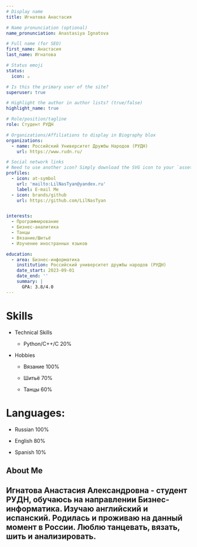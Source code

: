 ```yaml
---
# Display name
title: Игнатова Анастасия

# Name pronunciation (optional)
name_pronunciation: Anastasiya Ignatova

# Full name (for SEO)
first_name: Анастасия
last_name: Игнатова

# Status emoji
status:
  icon: ☕️

# Is this the primary user of the site?
superuser: true

# Highlight the author in author lists? (true/false)
highlight_name: true

# Role/position/tagline
role: Студент РУДН

# Organizations/Affiliations to display in Biography blox
organizations:
  - name: Российский Университет Дружбы Народов (РУДН)
    url: https://www.rudn.ru/

# Social network links
# Need to use another icon? Simply download the SVG icon to your `assets/media/icons/` folder.
profiles:
  - icon: at-symbol
    url: 'mailto:LilNasTyan@yandex.ru'
    label: E-mail Me
  - icon: brands/github
    url: https://github.com/LilNasTyan


interests:
  - Программирование
  - Бизнес-аналитика
  - Танцы
  - Вязание/Шитьё
  - Изучение иностранных языков

education:
  - area: Бизнес-информатика
    institution: Российский университет дружбы народов (РУДН)
    date_start: 2023-09-01
    date_end: ''
    summary: |
      GPA: 3.8/4.0
---
```


# Skills
  - Technical Skills
  
      - Python/C++/C
      20%

  - Hobbies
  
      - Вязание
      100%
       
      - Шитьё
      70% 
       
      - Танцы 
      60%

# Languages:
  - Russian
    100%
    
  - English
    80%
    
  - Spanish
    10%


## About Me

Игнатова Анастасия Александровна - студент РУДН, обучаюсь на направлении Бизнес-информатика. Изучаю английский и испанский. Родилась и проживаю на данный момент в России. Люблю танцевать, вязать, шить и анализировать.
---
